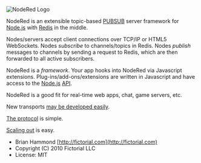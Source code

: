 ![NodeRed Logo](http://github.com/fictorial/nodered/raw/master/doc/assets/NodeRedLogo.png)

NodeRed is an extensible topic-based [PUBSUB](http://en.wikipedia.org/wiki/Publish/subscribe) 
server framework for [Node.js](http://nodejs.org) with [Redis](http://code.google.com/p/redis/) 
in the middle.

Nodes/servers accept client connections over TCP/IP or HTML5 WebSockets.  Nodes
*subscribe* to channels/topics in Redis.  Nodes *publish* messages to channels
by sending a request to Redis, which are then forwarded to all active
subscribers.

NodeRed is a *framework*.  Your app hooks into NodeRed via Javascript
extensions.  Plug-ins/add-ons/extensions are written in Javascript and have
access to the [Node.js](http://nodejs.org) [API](http://nodejs.org/api.html).

NodeRed is a good fit for real-time web apps, chat, game servers, etc.

New transports [may be developed easily](http://github.com/fictorial/nodered/raw/master/doc/additional-transports.markdown).

[The protocol](http://github.com/fictorial/nodered/raw/master/doc/protocol.markdown) is simple.

[Scaling out](http://github.com/fictorial/nodered/raw/master/doc/assets/NodeRedScaleOut.png) is easy.

- Brian Hammond [http://fictorial.com](http://fictorial.com)
- Copyright (C) 2010 Fictorial LLC
- License: MIT
